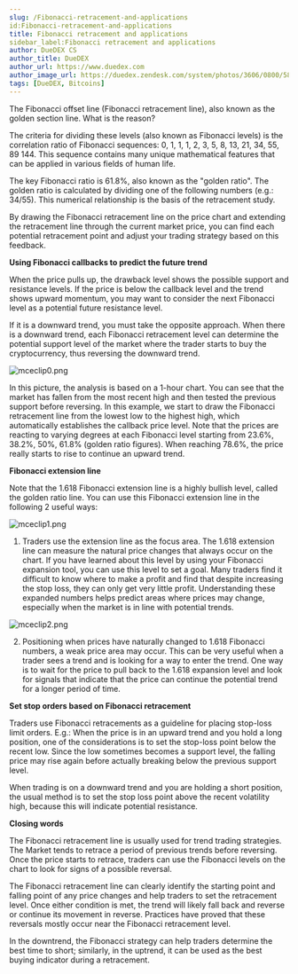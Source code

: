 ```yaml
---
slug: /Fibonacci-retracement-and-applications
id:Fibonacci-retracement-and-applications
title: Fibonacci retracement and applications
sidebar_label:Fibonacci retracement and applications
author: DueDEX CS
author_title: DueDEX
author_url: https://www.duedex.com
author_image_url: https://duedex.zendesk.com/system/photos/3606/0800/5893/twitter4.png
tags: [DueDEX, Bitcoins]
---
```



The Fibonacci offset line (Fibonacci retracement line), also known as the golden section line. What is the reason?

The criteria for dividing these levels (also known as Fibonacci levels) is the correlation ratio of Fibonacci sequences: 0, 1, 1, 1, 2, 3, 5, 8, 13, 21, 34, 55, 89 144. This sequence contains many unique mathematical features that can be applied in various fields of human life.
<!--truncate-->
The key Fibonacci ratio is 61.8%, also known as the "golden ratio". The golden ratio is calculated by dividing one of the following numbers (e.g.: 34/55). This numerical relationship is the basis of the retracement study.

By drawing the Fibonacci retracement line on the price chart and extending the retracement line through the current market price, you can find each potential retracement point and adjust your trading strategy based on this feedback.

**Using Fibonacci callbacks to predict the future trend**

When the price pulls up, the drawback level shows the possible support and resistance levels. If the price is below the callback level and the trend shows upward momentum, you may want to consider the next Fibonacci level as a potential future resistance level.

If it is a downward trend, you must take the opposite approach. When there is a downward trend, each Fibonacci retracement level can determine the potential support level of the market where the trader starts to buy the cryptocurrency, thus reversing the downward trend.

![mceclip0.png](https://duedex.zendesk.com/hc/article_attachments/360072536254/mceclip0.png)

In this picture, the analysis is based on a 1-hour chart. You can see that the market has fallen from the most recent high and then tested the previous support before reversing. In this example, we start to draw the Fibonacci retracement line from the lowest low to the highest high, which automatically establishes the callback price level. Note that the prices are reacting to varying degrees at each Fibonacci level starting from 23.6%, 38.2%, 50%, 61.8% (golden ratio figures). When reaching 78.6%, the price really starts to rise to continue an upward trend.

**Fibonacci extension line**

Note that the 1.618 Fibonacci extension line is a highly bullish level, called the golden ratio line. You can use this Fibonacci extension line in the following 2 useful ways:

![mceclip1.png](https://duedex.zendesk.com/hc/article_attachments/360073709013/mceclip1.png)

1. Traders use the extension line as the focus area. The 1.618 extension line can measure the natural price changes that always occur on the chart. If you have learned about this level by using your Fibonacci expansion tool, you can use this level to set a goal. Many traders find it difficult to know where to make a profit and find that despite increasing the stop loss, they can only get very little profit. Understanding these expanded numbers helps predict areas where prices may change, especially when the market is in line with potential trends.

![mceclip2.png](https://duedex.zendesk.com/hc/article_attachments/360073709233/mceclip2.png)

2. Positioning when prices have naturally changed to 1.618 Fibonacci numbers, a weak price area may occur. This can be very useful when a trader sees a trend and is looking for a way to enter the trend. One way is to wait for the price to pull back to the 1.618 expansion level and look for signals that indicate that the price can continue the potential trend for a longer period of time.

**Set stop orders based on Fibonacci retracement**

Traders use Fibonacci retracements as a guideline for placing stop-loss limit orders. E.g.: When the price is in an upward trend and you hold a long position, one of the considerations is to set the stop-loss point below the recent low. Since the low sometimes becomes a support level, the falling price may rise again before actually breaking below the previous support level.

When trading is on a downward trend and you are holding a short position, the usual method is to set the stop loss point above the recent volatility high, because this will indicate potential resistance.

**Closing words**

The Fibonacci retracement line is usually used for trend trading strategies. The Market tends to retrace a period of previous trends before reversing. Once the price starts to retrace, traders can use the Fibonacci levels on the chart to look for signs of a possible reversal.

The Fibonacci retracement line can clearly identify the starting point and falling point of any price changes and help traders to set the retracement level. Once either condition is met, the trend will likely fall back and reverse or continue its movement in reverse. Practices have proved that these reversals mostly occur near the Fibonacci retracement level.

In the downtrend, the Fibonacci strategy can help traders determine the best time to short; similarly, in the uptrend, it can be used as the best buying indicator during a retracement.
